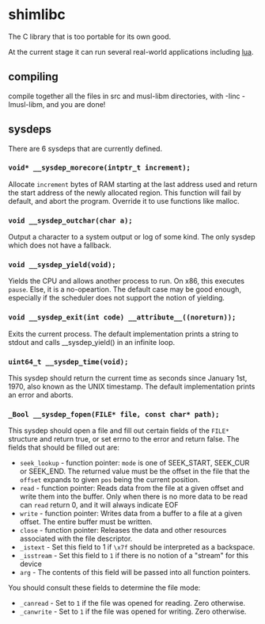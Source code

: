 # shimlibc
The C library that is too portable for its own good.

At the current stage it can run several real-world applications including [lua](https://www.lua.org/).

## compiling
compile together all the files in src and musl-libm directories, with -Iinc -Imusl-libm, and you are done!

## sysdeps

There are 6 sysdeps that are currently defined.

### `void* __sysdep_morecore(intptr_t increment);`
Allocate `increment` bytes of RAM starting at the last address used and return the start address of the newly allocated region. This function will fail by default, and abort the program. Override it to use functions like malloc.

### `void __sysdep_outchar(char a);`
Output a character to a system output or log of some kind. The only sysdep which does not have a fallback.

### `void __sysdep_yield(void);`
Yields the CPU and allows another process to run. On x86, this executes `pause`. Else, it is a no-opeartion. The default case may be good enough, especially if the scheduler does not support the notion of yielding.

### `void __sysdep_exit(int code) __attribute__((noreturn));`
Exits the current process. The default implementation prints a string to stdout and calls __sysdep_yield() in an infinite loop.

### `uint64_t __sysdep_time(void);`
This sysdep should return the current time as seconds since January 1st, 1970, also known as the UNIX timestamp. The default implementation prints an error and aborts.

### `_Bool __sysdep_fopen(FILE* file, const char* path);`
This sysdep should open a file and fill out certain fields of the `FILE*` structure and return true, or set errno to the error and return false.
The fields that should be filled out are:
 - `seek_lookup` - function pointer: `mode` is one of SEEK_START, SEEK_CUR or SEEK_END. The returned value must be the offset in the file that the `offset` expands to given `pos` being the current position.
 - `read` - function pointer: Reads data from the file at a given offset and write them into the buffer. Only when there is no more data to be read can `read` return 0, and it will always indicate EOF
 - `write` - function pointer: Writes data from a buffer to a file at a given offset. The entire buffer must be written.
 - `close` - function pointer: Releases the data and other resources associated with the file descriptor.
 - `_istext` - Set this field to 1 if `\x7f` should be interpreted as a backspace.
 - `_isstream` - Set this field to `1` if there is no notion of a "stream" for this device
 - `arg` - The contents of this field will be passed into all function pointers.

You should consult these fields to determine the file mode:
 - `_canread` - Set to `1` if the file was opened for reading. Zero otherwise.
 - `_canwrite` - Set to `1` if the file was opened for writing. Zero otherwise.
